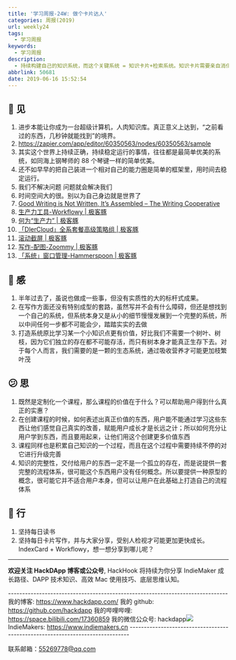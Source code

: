 ```yaml
---
title: '学习周报-24W: 做个卡片达人'
categories: 周报(2019)
url: weekly24
tags:
  - 学习周报
keywords:
  - 学习周报
description:
  - 持续构建自己的知识系统，而这个关键系统 = 知识卡片+检索系统。知识卡片需要亲自消化信息并沉淀，而检索系统就需要设计合理的标签及使用优秀的软件系统。
abbrlink: 50681
date: 2019-06-16 15:52:54
---
```


## 👀️ 见

1. 进步本能让你成为一台超级计算机，人肉知识库。真正意义上达到，“之前看过的东西，几秒钟就能找到”的境界。
2. https://zapier.com/app/editor/60350563/nodes/60350563/sample
3. 其实这个世界上持续正确，持续稳定运行的事情，往往都是最简单优美的系统，如同海上钢琴师的 88 个琴键一样的简单优美。
4. 还不如早早的把自己装进一个相对自己的能力圈是简单的框架里，用时间去稳定运行。
5. 我们不解决问题 问题就会解决我们
6. 时间空间大的很。别以为自己身边就是世界了
7. [Good Writing is Not Written, It’s Assembled – The Writing Cooperative](https://writingcooperative.com/good-writing-is-not-written-its-assembled-3e77f950cd11)
8. [生产力工具-Workflowy | 极客豚](http://ptun.io/archives/productivity_workflowy.html)
9. [何为“生产力” | 极客豚](http://ptun.io/archives/null.html)
10. [「DlerCloud」全系套餐高级策略组 | 极客豚](http://ptun.io/archives/build_yournet.html)
11. [滚动截屏 | 极客豚](http://ptun.io/archives/capture.html)
12. [写作-配图-Zoommy | 极客豚](http://ptun.io/archives/write_image_zoommy.html)
13. [「系统」窗口管理-Hammerspoon | 极客豚](http://ptun.io/archives/layout_window.html)

## 🌱 感

1. 半年过去了，虽说也做成一些事，但没有实质性的大的标杆式成果。
2. 在写作方面还没有特别成型的套路，虽然写并不会有什么障碍，但还是想找到一个自己的系统，但系统本身又是从小的细节慢慢发展到一个完整的系统，所以中间任何一步都不可能会少，踏踏实实的去做
3. 打造系统原比学习某一个小知识点更有价值，好比我们不需要一个树叶、树枝，因为它们独立的存在都不可能存活，而只有树本身才能真正生存下去。对于每个人而言，我们需要的是一颗的生态系统，通过吸收营养才可能更加枝繁叶茂

## 😕️ 思

1. 既然是定制化一个课程，那么课程的价值在于什么？可以帮助用户得到什么真正的实惠？
2. 在创建课程的时候，如何表述出真正价值的东西，用户能不能通过学习这些东西让他们感觉自己真实的改善，赋能用户成长才是长远之计；所以如何充分让用户学到东西，而且要用起来，让他们用这个创建更多价值东西
3. 课程同样也是积累自己知识的一个过程，而且在这个过程中需要持续不停的对它进行升级完善
4. 知识的完整性，交付给用户的东西一定不是一个孤立的存在，而是说提供一套完整的流程体系，很可能这个东西用户没有任何概念。所以要提供一种原型的概念，很可能它并不适合用户本身，但可以让用户在此基础上打造自己的流程体系

## 👟 行

1. 坚持每日读书
2. 坚持每日卡片写作，并与大家分享，受别人检视才可能更加更快成长。 IndexCard + Workflowy，想一想分享到哪儿呢？

---

**欢迎关注 HackDApp 博客或公众号**, HackHook 将持续为你分享 IndieMaker 成长路径、DAPP 技术知识、高效 Mac 使用技巧、底层思维认知。

\-\-\-\-\-\-\-\-\-\-\-\-\-\-\-\-\-\-\-\-\-\-\-\-\-\-\-\-\-\-\-\-\-\-\-\-\-\-\-\-\-\-\-\-\-\-\-\-\-\-\-\-\-\-\-\-\-\-\-\-\-\-\-\-\-\-\-\-\-\-\-\-\-\-\-\-\-\-
我的博客: https://www.hackdapp.com/
我的 github: https://github.com/hackdapp
我的哔哩哔哩: https://space.bilibili.com/17360859
我的微信公众号: hackdapp![](http://cdn.hackdapp.com/2019-04-03-mysign.jpg)
IndieMakers: https://www.indiemakers.cn
\-\-\-\-\-\-\-\-\-\-\-\-\-\-\-\-\-\-\-\-\-\-\-\-\-\-\-\-\-\-\-\-\-\-\-\-\-\-\-\-\-\-\-\-\-\-\-\-\-\-\-\-\-\-\-\-\-\-\-\-\-\-\-\-\-\-\-\-\-\-\-\-\-\-\-\-\-\-

联系邮箱：55269778@qq.com
